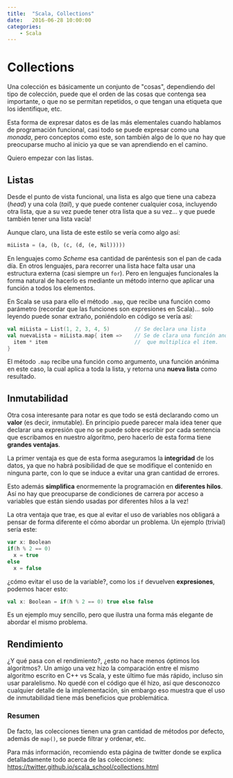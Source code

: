 ```yaml
---
title:  "Scala, Collections"
date:   2016-06-28 10:00:00
categories:
    - Scala
---
```

# Collections

Una colección es básicamente un conjunto de "cosas", dependiendo del tipo de colección, puede que el orden de las cosas que contenga sea importante, o que no se permitan repetidos, o que tengan una etiqueta que los identifique, etc.

Esta forma de expresar datos es de las más elementales cuando hablamos de programación funcional, casi todo se puede expresar como una _monada_, pero conceptos como este, son también algo de lo que no hay que preocuparse mucho al inicio ya que se van aprendiendo en el camino.

Quiero empezar con las listas. 


## Listas

Desde el punto de vista funcional, una lista es algo que tiene una cabeza (*head*) y una cola (*tail*), y que puede contener cualquier cosa, incluyendo otra lista, que a su vez puede tener otra lista que a su vez... y que puede también tener una lista vacía!

Aunque claro, una lista de este estilo se vería como algo así:

```scheme
miLista = (a, (b, (c, (d, (e, Nil)))))
```

En lenguajes como _Scheme_ esa cantidad de paréntesis son el pan de cada día. En otros lenguajes, para recorrer una lista hace falta usar una estructura externa (casi siempre un `for`). Pero en lenguajes funcionales la forma natural de hacerlo es mediante un método interno que aplicar una función a todos los elementos. 

En Scala se usa para ello el método `.map`, que recibe una función como parámetro (recordar que las funciones son expresiones en Scala)... solo leyendo puede sonar extraño, poniéndolo en código se vería así:

```scala
val miLista = List(1, 2, 3, 4, 5)        // Se declara una lista
val nuevaLista = miLista.map{ item =>    // Se de clara una función anónima
  item * item                            //  que multiplica el item.
}
```

El método `.map` recibe una función como argumento, una función anónima en este caso, la cual aplica a toda la lista, y retorna una **nueva lista** como resultado.


## Inmutabilidad

Otra cosa interesante para notar es que todo se está declarando como un **valor** (es decir, inmutable). En principio puede parecer mala idea tener que declarar una expresión que no se puede sobre escribir por cada sentencia que escribamos en nuestro algoritmo, pero hacerlo de esta forma tiene **grandes ventajas**.

La primer ventaja es que de esta forma aseguramos la **integridad** de los datos, ya que no habrá posibilidad de que se modifique el contenido en ninguna parte, con lo que se induce a evitar una gran cantidad de errores.

Esto además **simplifica** enormemente la programación en **diferentes hilos**. Así no hay que preocuparse de condiciones de carrera por acceso a variables que están siendo usadas por diferentes hilos a la vez!

La otra ventaja que trae, es que al evitar el uso de variables nos obligará a pensar de forma diferente el cómo abordar un problema. Un ejemplo (trivial) sería este:

```scala
var x: Boolean
if(h % 2 == 0)
  x = true
else 
  x = false
```

¿cómo evitar el uso de la variable?, como los `if` devuelven **expresiones**, podemos hacer esto:

```scala
val x: Boolean = if(h % 2 == 0) true else false
```

Es un ejemplo muy sencillo, pero que ilustra una forma más elegante de abordar el mismo problema.


## Rendimiento

¿Y qué pasa con el rendimiento?, ¿esto no hace menos óptimos los algoritmos?. Un amigo una vez hizo la comparación entre el mismo algoritmo escrito en C++ vs Scala, y este último fue más rápido, incluso sin usar paralelismo. No quedé con el código que él hizo, así que desconozco cualquier detalle de la implementación, sin embargo eso muestra que el uso de inmutabilidad tiene más beneficios que problemática.


### Resumen
De facto, las colecciones tienen una gran cantidad de métodos por defecto, además de `map()`, se puede filtrar y ordenar, etc.

Para más información, recomiendo esta página de twitter donde se explica detalladamente todo acerca de las colecciones:
https://twitter.github.io/scala_school/collections.html

